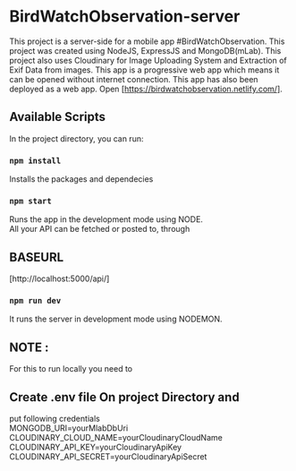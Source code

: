 # BirdWatchObservation-server
This project is a server-side for a mobile app #BirdWatchObservation.
This project was created using NodeJS, ExpressJS and MongoDB(mLab).
This project also uses Cloudinary for Image Uploading System and Extraction of Exif Data from images.
This app is a progressive web app which means it can be opened without internet connection. This app has also been deployed as a web app.
Open [https://birdwatchobservation.netlify.com/].

## Available Scripts

In the project directory, you can run:

### `npm install`
Installs the packages and dependecies

### `npm start`

Runs the app in the development mode using NODE.<br />
All your API can be fetched or posted to, through <br />
## BASEURL 
[http://localhost:5000/api/]

### `npm run dev`
It runs the server in development mode using NODEMON.


## NOTE : 
For this to run locally you need to 

## Create .env file On project Directory and 
put following credentials  <br />
MONGODB_URI=yourMlabDbUri  <br />
CLOUDINARY_CLOUD_NAME=yourCloudinaryCloudName  <br />
CLOUDINARY_API_KEY=yourCloudinaryApiKey  <br />
CLOUDINARY_API_SECRET=yourCloudinaryApiSecret
